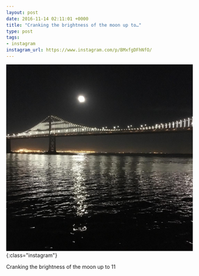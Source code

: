 ```yaml
---
layout: post
date: 2016-11-14 02:11:01 +0000
title: "Cranking the brightness of the moon up to…"
type: post
tags:
- instagram
instagram_url: https://www.instagram.com/p/BMxfgDFhNfO/
---
```


![Instagram - BMxfgDFhNfO](/img/BMxfgDFhNfO.jpg){:class="instagram"}

Cranking the brightness of the moon up to 11
